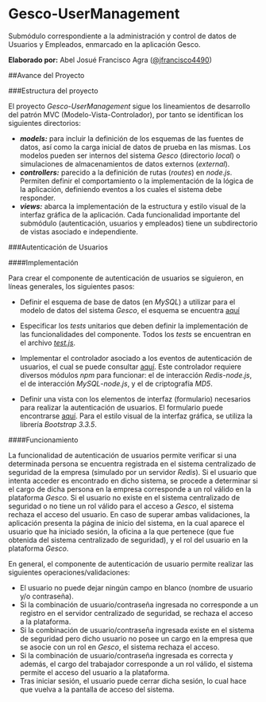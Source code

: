 # Gesco-UserManagement
Submódulo correspondiente a la administración y control de datos de Usuarios y Empleados, enmarcado en la aplicación Gesco.

**Elaborado por:** Abel Josué Francisco Agra ([@jfrancisco4490](https://github.com/jfrancisco4490))

##Avance del Proyecto

###Estructura del proyecto

El proyecto _Gesco-UserManagement_ sigue los lineamientos de desarrollo del patrón MVC (Modelo-Vista-Controlador), por tanto se identifican los siguientes directorios:

* **_models:_** para incluir la definición de los esquemas de las fuentes de datos, así como la carga inicial de datos de prueba en las mismas. Los modelos pueden ser internos del sistema _Gesco_ (directorio _local_) o simulaciones de almacenamientos de datos externos (_external_).
* **_controllers:_** parecido a la definición de rutas (_routes_) en _node.js_. Permiten definir el comportamiento o la implementación de la lógica de la aplicación, definiendo eventos a los cuales el sistema debe responder.
* **_views:_** abarca la implementación de la estructura y estilo visual de la interfaz gráfica de la aplicación. Cada funcionalidad importante del submódulo (autenticación, usuarios y empleados) tiene un subdirectorio de vistas asociado e independiente.

###Autenticación de Usuarios

####Implementación

Para crear el componente de autenticación de usuarios se siguieron, en líneas generales, los siguientes pasos:

* Definir el esquema de base de datos (en _MySQL_) a utilizar para el modelo de datos del sistema _Gesco_, el esquema se encuentra [aquí](https://github.com/Gescosolution/Gesco-UserManagement/blob/master/models/local/mysql/creacionTablasMySQL.sql)

* Especificar los _tests_ unitarios que deben definir la implementación de las funcionalidades del componente. Todos los _tests_ se encuentran en el archivo [_test.js_](https://github.com/Gescosolution/Gesco-UserManagement/blob/master/test/test.js).

* Implementar el controlador asociado a los eventos de autenticación de usuarios, el cual se puede consultar [aquí](https://github.com/Gescosolution/Gesco-UserManagement/blob/master/controllers/authController.js). Este controlador requiere diversos módulos _npm_ para funcionar: el de interacción _Redis_-_node.js_, el de interacción _MySQL_-_node.js_, y el de criptografía _MD5_.

* Definir una vista con los elementos de interfaz (formulario) necesarios para realizar la autenticación de usuarios. El formulario puede encontrarse [aquí](https://github.com/Gescosolution/Gesco-UserManagement/blob/master/views/auth/auth.jade). Para el estilo visual de la interfaz gráfica, se utiliza la librería _Bootstrap 3.3.5_.

####Funcionamiento

La funcionalidad de autenticación de usuarios permite verificar si una determinada persona se encuentra registrada en el sistema centralizado de seguridad de la empresa (simulado por un servidor _Redis_). Si el usuario que intenta acceder es encontrado en dicho sistema, se procede a determinar si el cargo de dicha persona en la empresa corresponde a un rol válido en la plataforma _Gesco_. Si el usuario no existe en el sistema centralizado de seguridad o no tiene un rol válido para el acceso a _Gesco_, el sistema rechaza el acceso del usuario. En caso de superar ambas validaciones, la aplicación presenta la página de inicio del sistema, en la cual aparece el usuario que ha iniciado sesión, la oficina a la que pertenece (que fue obtenida del sistema centralizado de seguridad), y el rol del usuario en la plataforma _Gesco_.

En general, el componente de autenticación de usuario permite realizar las siguientes operaciones/validaciones:

* El usuario no puede dejar ningún campo en blanco (nombre de usuario y/o contraseña).
* Si la combinación de usuario/contraseña ingresada no corresponde a un registro en el servidor centralizado de seguridad, se rechaza el acceso a la plataforma.
* Si la combinación de usuario/contraseña ingresada existe en el sistema de seguridad pero dicho usuario no posee un cargo en la empresa que se asocie con un rol en _Gesco_, el sistema rechaza el acceso.
* Si la combinación de usuario/contraseña ingresada es correcta y además, el cargo del trabajador corresponde a un rol válido, el sistema permite el acceso del usuario a la plataforma.
* Tras iniciar sesión, el usuario puede cerrar dicha sesión, lo cual hace que vuelva a la pantalla de acceso del sistema.